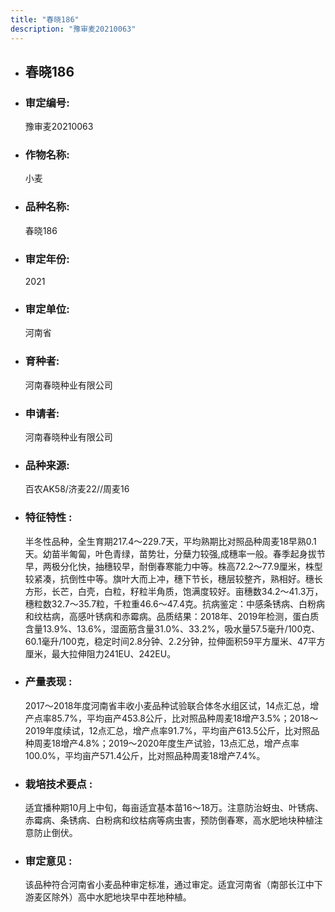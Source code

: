 ```yaml
---
title: "春晓186"
description: "豫审麦20210063"
---
```

* ## 春晓186
* ###  审定编号:  
   豫审麦20210063

*  ### 作物名称:  
   小麦

*   ###  品种名称: 
    春晓186

*   ### 审定年份: 
    2021

*   ### 审定单位:  
    河南省

*   ### 育种者:  
    河南春晓种业有限公司

*   ### 申请者:  
    河南春晓种业有限公司

*   ### 品种来源:  
    百农AK58/济麦22//周麦16

*   ### 特征特性 : 
    半冬性品种，全生育期217.4～229.7天，平均熟期比对照品种周麦18早熟0.1天。幼苗半匍匐，叶色青绿，苗势壮，分蘖力较强,成穗率一般。春季起身拔节早，两极分化快，抽穗较早，耐倒春寒能力中等。株高72.2～77.9厘米，株型较紧凑，抗倒性中等。旗叶大而上冲，穗下节长，穗层较整齐，熟相好。穗长方形，长芒，白壳，白粒，籽粒半角质，饱满度较好。亩穗数34.2～41.3万，穗粒数32.7～35.7粒，千粒重46.6～47.4克。抗病鉴定：中感条锈病、白粉病和纹枯病，高感叶锈病和赤霉病。品质结果：2018年、2019年检测，蛋白质含量13.9%、13.6%，湿面筋含量31.0%、33.2%，吸水量57.5毫升/100克、60.1毫升/100克，稳定时间2.8分钟、2.2分钟，拉伸面积59平方厘米、47平方厘米，最大拉伸阻力241EU、242EU。

*   ### 产量表现 : 
    2017～2018年度河南省丰收小麦品种试验联合体冬水组区试，14点汇总，增产点率85.7%，平均亩产453.8公斤，比对照品种周麦18增产3.5%；2018～2019年度续试，12点汇总，增产点率91.7%，平均亩产613.5公斤，比对照品种周麦18增产4.8%；2019～2020年度生产试验，13点汇总，增产点率100.0%，平均亩产571.4公斤，比对照品种周麦18增产7.4%。

*   ### 栽培技术要点 : 
    适宜播种期10月上中旬，每亩适宜基本苗16～18万。注意防治蚜虫、叶锈病、赤霉病、条锈病、白粉病和纹枯病等病虫害，预防倒春寒，高水肥地块种植注意防止倒伏。

*   ### 审定意见 : 
    该品种符合河南省小麦品种审定标准，通过审定。适宜河南省（南部长江中下游麦区除外）高中水肥地块早中茬地种植。
